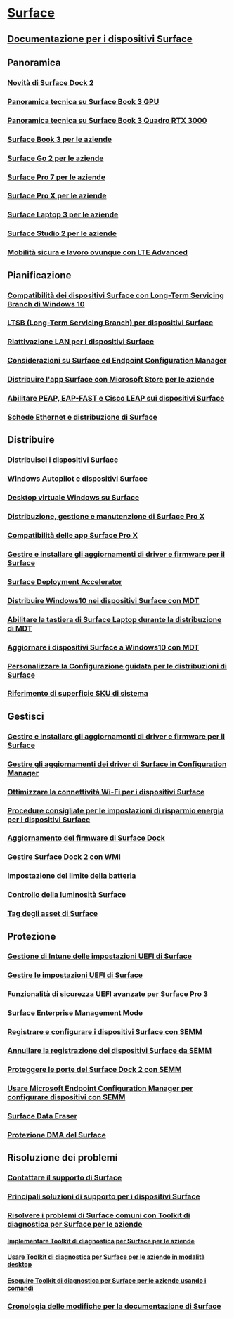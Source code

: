 # [Surface](index.yml)

## [Documentazione per i dispositivi Surface](get-started.yml)

## Panoramica

### [Novità di Surface Dock 2](surface-dock-whats-new.md)
### [Panoramica tecnica su Surface Book 3 GPU](surface-book-GPU-overview.md)
### [Panoramica tecnica su Surface Book 3 Quadro RTX 3000](surface-book-quadro.md)
### [Surface Book 3 per le aziende](https://www.microsoft.com/surface/business/surface-book-3)
### [Surface Go 2 per le aziende](https://www.microsoft.com/surface/business/surface-go-2)
### [Surface Pro 7 per le aziende](https://www.microsoft.com/surface/business/surface-pro-7)
### [Surface Pro X per le aziende](https://www.microsoft.com/surface/business/surface-pro-x)
### [Surface Laptop 3 per le aziende](https://www.microsoft.com/surface/business/surface-laptop-3)
### [Surface Studio 2 per le aziende](https://www.microsoft.com/surface/business/surface-studio-2)

### [Mobilità sicura e lavoro ovunque con LTE Advanced](https://www.microsoft.com/surface/business/lte-laptops-and-tablets)

## Pianificazione

### [Compatibilità dei dispositivi Surface con Long-Term Servicing Branch di Windows 10](surface-device-compatibility-with-windows-10-ltsc.md)
### [LTSB (Long-Term Servicing Branch) per dispositivi Surface](ltsb-for-surface.md)
### [Riattivazione LAN per i dispositivi Surface](wake-on-lan-for-surface-devices.md)
### [Considerazioni su Surface ed Endpoint Configuration Manager](considerations-for-surface-and-system-center-configuration-manager.md)
### [Distribuire l'app Surface con Microsoft Store per le aziende](deploy-surface-app-with-windows-store-for-business.md)
### [Abilitare PEAP, EAP-FAST e Cisco LEAP sui dispositivi Surface](enable-peap-eap-fast-and-cisco-leap-on-surface-devices.md)
### [Schede Ethernet e distribuzione di Surface](ethernet-adapters-and-surface-device-deployment.md)

## Distribuire

### [Distribuisci i dispositivi Surface](deploy.md)
### [Windows Autopilot e dispositivi Surface](windows-autopilot-and-surface-devices.md)
### [Desktop virtuale Windows su Surface](windows-virtual-desktop-surface.md)
### [Distribuzione, gestione e manutenzione di Surface Pro X](surface-pro-arm-app-management.md)
### [Compatibilità delle app Surface Pro X](surface-pro-arm-app-performance.md)
### [Gestire e installare gli aggiornamenti di driver e firmware per il Surface](manage-surface-driver-and-firmware-updates.md)
### [Surface Deployment Accelerator](microsoft-surface-deployment-accelerator.md)
### [Distribuire Windows10 nei dispositivi Surface con MDT](deploy-windows-10-to-surface-devices-with-mdt.md)
### [Abilitare la tastiera di Surface Laptop durante la distribuzione di MDT](enable-surface-keyboard-for-windows-pe-deployment.md)
### [Aggiornare i dispositivi Surface a Windows10 con MDT](upgrade-surface-devices-to-windows-10-with-mdt.md)
### [Personalizzare la Configurazione guidata per le distribuzioni di Surface](customize-the-oobe-for-surface-deployments.md)
### [Riferimento di superficie SKU di sistema](surface-system-sku-reference.md)

## Gestisci

### [Gestire e installare gli aggiornamenti di driver e firmware per il Surface](manage-surface-driver-and-firmware-updates.md)
### [Gestire gli aggiornamenti dei driver di Surface in Configuration Manager](manage-surface-driver-updates-configuration-manager.md)
### [Ottimizzare la connettività Wi-Fi per i dispositivi Surface](surface-wireless-connect.md)
### [Procedure consigliate per le impostazioni di risparmio energia per i dispositivi Surface](maintain-optimal-power-settings-on-Surface-devices.md)
### [Aggiornamento del firmware di Surface Dock](surface-dock-firmware-update.md)
### [Gestire Surface Dock 2 con WMI](surface-dock2-wmi.md)
### [Impostazione del limite della batteria](battery-limit.md)
### [Controllo della luminosità Surface](microsoft-surface-brightness-control.md)
### [Tag degli asset di Surface](assettag.md)

## Protezione

### [Gestione di Intune delle impostazioni UEFI di Surface](surface-manage-dfci-guide.md)
### [Gestire le impostazioni UEFI di Surface](manage-surface-uefi-settings.md)
### [Funzionalità di sicurezza UEFI avanzate per Surface Pro 3](advanced-uefi-security-features-for-surface-pro-3.md)
### [Surface Enterprise Management Mode](surface-enterprise-management-mode.md)
### [Registrare e configurare i dispositivi Surface con SEMM](enroll-and-configure-surface-devices-with-semm.md)
### [Annullare la registrazione dei dispositivi Surface da SEMM](unenroll-surface-devices-from-semm.md)
### [Proteggere le porte del Surface Dock 2 con SEMM](secure-surface-dock-ports-semm.md)
### [Usare Microsoft Endpoint Configuration Manager per configurare dispositivi con SEMM](use-system-center-configuration-manager-to-manage-devices-with-semm.md)
### [Surface Data Eraser](microsoft-surface-data-eraser.md)
### [Protezione DMA del Surface](dma-protect.md)

## Risoluzione dei problemi
### [Contattare il supporto di Surface](contact-surface-support.md)
### [Principali soluzioni di supporto per i dispositivi Surface](support-solutions-surface.md)
### [Risolvere i problemi di Surface comuni con Toolkit di diagnostica per Surface per le aziende](surface-diagnostic-toolkit-for-business-intro.md)
#### [Implementare Toolkit di diagnostica per Surface per le aziende](surface-diagnostic-toolkit-business.md)
#### [Usare Toolkit di diagnostica per Surface per le aziende in modalità desktop](surface-diagnostic-toolkit-desktop-mode.md)
#### [Eseguire Toolkit di diagnostica per Surface per le aziende usando i comandi](surface-diagnostic-toolkit-command-line.md)

### [Cronologia delle modifiche per la documentazione di Surface](change-history-for-surface.md)
